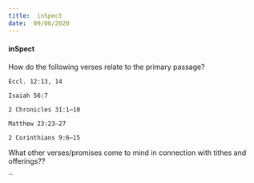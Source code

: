 ```yaml
---
title:  inSpect
date:  09/06/2020
---
```


#### inSpect

How do the following verses relate to the primary passage?

`Eccl. 12:13, 14`

`Isaiah 56:7`

`2 Chronicles 31:1–10`

`Matthew 23:23–27`

`2 Corinthians 9:6–15`

What other verses/promises come to mind in connection with tithes and offerings??

``